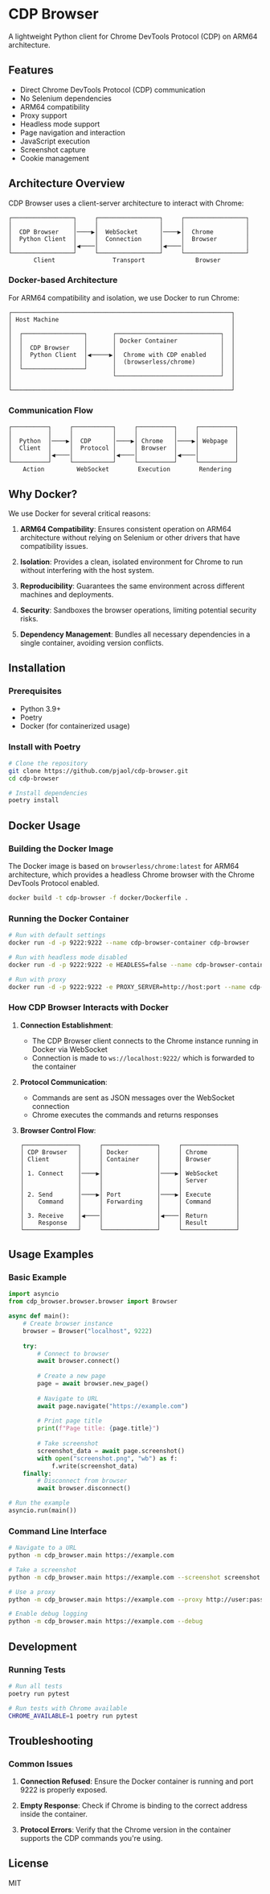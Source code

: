 # CDP Browser

A lightweight Python client for Chrome DevTools Protocol (CDP) on ARM64 architecture.

## Features

- Direct Chrome DevTools Protocol (CDP) communication
- No Selenium dependencies
- ARM64 compatibility
- Proxy support
- Headless mode support
- Page navigation and interaction
- JavaScript execution
- Screenshot capture
- Cookie management

## Architecture Overview

CDP Browser uses a client-server architecture to interact with Chrome:

```
┌─────────────────┐     ┌─────────────────┐     ┌─────────────────┐
│                 │     │                 │     │                 │
│  CDP Browser    │────▶│  WebSocket      │────▶│  Chrome         │
│  Python Client  │     │  Connection     │     │  Browser        │
│                 │◀────│                 │◀────│                 │
└─────────────────┘     └─────────────────┘     └─────────────────┘
       Client                Transport              Browser
```

### Docker-based Architecture

For ARM64 compatibility and isolation, we use Docker to run Chrome:

```
┌─────────────────────────────────────────────────────────────┐
│ Host Machine                                                │
│                                                             │
│  ┌─────────────────┐       ┌─────────────────────────────┐  │
│  │                 │       │ Docker Container            │  │
│  │  CDP Browser    │       │                             │  │
│  │  Python Client  │◀─────▶│  Chrome with CDP enabled    │  │
│  │                 │       │  (browserless/chrome)       │  │
│  └─────────────────┘       │                             │  │
│                            └─────────────────────────────┘  │
│                                                             │
└─────────────────────────────────────────────────────────────┘
```

### Communication Flow

```
┌──────────┐     ┌───────────┐     ┌──────────┐     ┌──────────┐
│          │     │           │     │          │     │          │
│  Python  │────▶│  CDP      │────▶│ Chrome   │────▶│ Webpage  │
│  Client  │     │  Protocol │     │ Browser  │     │          │
│          │◀────│           │◀────│          │◀────│          │
└──────────┘     └───────────┘     └──────────┘     └──────────┘
    Action         WebSocket        Execution        Rendering
```

## Why Docker?

We use Docker for several critical reasons:

1. **ARM64 Compatibility**: Ensures consistent operation on ARM64 architecture without relying on Selenium or other drivers that have compatibility issues.

2. **Isolation**: Provides a clean, isolated environment for Chrome to run without interfering with the host system.

3. **Reproducibility**: Guarantees the same environment across different machines and deployments.

4. **Security**: Sandboxes the browser operations, limiting potential security risks.

5. **Dependency Management**: Bundles all necessary dependencies in a single container, avoiding version conflicts.

## Installation

### Prerequisites

- Python 3.9+
- Poetry
- Docker (for containerized usage)

### Install with Poetry

```bash
# Clone the repository
git clone https://github.com/pjaol/cdp-browser.git
cd cdp-browser

# Install dependencies
poetry install
```

## Docker Usage

### Building the Docker Image

The Docker image is based on `browserless/chrome:latest` for ARM64 architecture, which provides a headless Chrome browser with the Chrome DevTools Protocol enabled.

```bash
docker build -t cdp-browser -f docker/Dockerfile .
```

### Running the Docker Container

```bash
# Run with default settings
docker run -d -p 9222:9222 --name cdp-browser-container cdp-browser

# Run with headless mode disabled
docker run -d -p 9222:9222 -e HEADLESS=false --name cdp-browser-container cdp-browser

# Run with proxy
docker run -d -p 9222:9222 -e PROXY_SERVER=http://host:port --name cdp-browser-container cdp-browser
```

### How CDP Browser Interacts with Docker

1. **Connection Establishment**:
   - The CDP Browser client connects to the Chrome instance running in Docker via WebSocket
   - Connection is made to `ws://localhost:9222/` which is forwarded to the container

2. **Protocol Communication**:
   - Commands are sent as JSON messages over the WebSocket connection
   - Chrome executes the commands and returns responses

3. **Browser Control Flow**:
   ```
   ┌───────────────┐     ┌───────────────┐     ┌───────────────┐
   │ CDP Browser   │     │ Docker        │     │ Chrome        │
   │ Client        │     │ Container     │     │ Browser       │
   │               │     │               │     │               │
   │ 1. Connect    │────▶│               │────▶│ WebSocket     │
   │               │     │               │     │ Server        │
   │               │     │               │     │               │
   │ 2. Send       │────▶│ Port          │────▶│ Execute       │
   │    Command    │     │ Forwarding    │     │ Command       │
   │               │     │               │     │               │
   │ 3. Receive    │◀────│               │◀────│ Return        │
   │    Response   │     │               │     │ Result        │
   └───────────────┘     └───────────────┘     └───────────────┘
   ```

## Usage Examples

### Basic Example

```python
import asyncio
from cdp_browser.browser.browser import Browser

async def main():
    # Create browser instance
    browser = Browser("localhost", 9222)
    
    try:
        # Connect to browser
        await browser.connect()
        
        # Create a new page
        page = await browser.new_page()
        
        # Navigate to URL
        await page.navigate("https://example.com")
        
        # Print page title
        print(f"Page title: {page.title}")
        
        # Take screenshot
        screenshot_data = await page.screenshot()
        with open("screenshot.png", "wb") as f:
            f.write(screenshot_data)
    finally:
        # Disconnect from browser
        await browser.disconnect()

# Run the example
asyncio.run(main())
```

### Command Line Interface

```bash
# Navigate to a URL
python -m cdp_browser.main https://example.com

# Take a screenshot
python -m cdp_browser.main https://example.com --screenshot screenshot.png

# Use a proxy
python -m cdp_browser.main https://example.com --proxy http://user:pass@host:port

# Enable debug logging
python -m cdp_browser.main https://example.com --debug
```

## Development

### Running Tests

```bash
# Run all tests
poetry run pytest

# Run tests with Chrome available
CHROME_AVAILABLE=1 poetry run pytest
```

## Troubleshooting

### Common Issues

1. **Connection Refused**: Ensure the Docker container is running and port 9222 is properly exposed.

2. **Empty Response**: Check if Chrome is binding to the correct address inside the container.

3. **Protocol Errors**: Verify that the Chrome version in the container supports the CDP commands you're using.

## License

MIT
